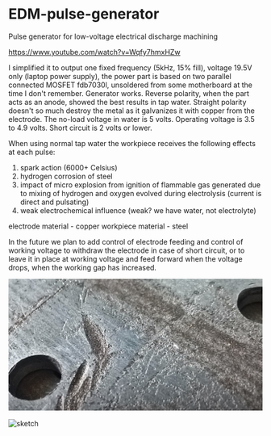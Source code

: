 # EDM-pulse-generator
Pulse generator for low-voltage electrical discharge machining

https://www.youtube.com/watch?v=Wqfy7hmxHZw

I simplified it to output one fixed frequency (5kHz, 15% fill), voltage 19.5V only (laptop power supply), the power part is based on two parallel connected MOSFET fdb7030l, unsoldered from some motherboard at the time I don't remember. Generator works. Reverse polarity, when the part acts as an anode, showed the best results in tap water. Straight polarity doesn't so much destroy the metal as it galvanizes it with copper from the electrode.
The no-load voltage in water is 5 volts.
Operating voltage is 3.5 to 4.9 volts.
Short circuit is 2 volts or lower.

When using normal tap water the workpiece receives the following effects at each pulse:
1. spark action (6000+ Celsius)
2. hydrogen corrosion of steel
3. impact of micro explosion from ignition of flammable gas generated due to mixing of hydrogen and oxygen evolved during electrolysis (current is direct and pulsating)
4. weak electrochemical influence (weak? we have water, not electrolyte)

electrode material - copper
workpiece material - steel

In the future we plan to add control of electrode feeding and control of working voltage to withdraw the electrode in case of short circuit, or to leave it in place at working voltage and feed forward when the voltage drops, when the working gap has increased.


![effect](https://github.com/Bijoo/EDM-pulse-generator/blob/33b762151dcb6ddd020097e9ce544b007c127235/effect.jpg)

![sketch](https://user-images.githubusercontent.com/22216962/167451447-43fe20f1-176b-44bd-b1c2-21b90215152c.jpg)

